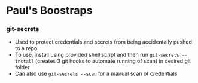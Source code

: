 # Paul's Boostraps

### git-secrets

* Used to protect credentials and secrets from being accidentally pushed to a repo
* To use, install using provided shell script and then run `git-secrets --install` (creates 3 git hooks to automate running of scan) in desired git folder
* Can also use `git-secrets --scan` for a manual scan of credentials
